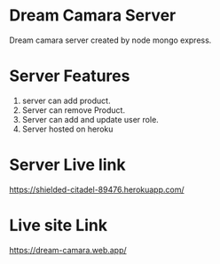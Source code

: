 # Dream Camara Server
Dream camara server created by node mongo express.
# Server Features
1. server can add product.
2. Server can remove  Product.
3. Server can add and update user role.
4. Server hosted on heroku
# Server Live link
https://shielded-citadel-89476.herokuapp.com/
# Live site Link
https://dream-camara.web.app/
